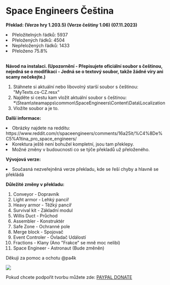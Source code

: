 # Space Engineers Čeština

**Překlad: (Verze hry 1.203.5) (Verze češtiny 1.06) (07.11.2023)**
<li>Přeložitelných řádků: 5937</li>
<li>Přeložených řádků: 4504</li>
<li>Nepřeložených řádků: 1433</li>
<li>Přeloženo 75.8%</li>
<br>

**Návod na instalaci. (Upozornění - Přepisujete oficiální soubor s češtinou, nejedná se o modifikaci - Jedná se o textový soubor, takže žádné viry ani scamy nečekejte.)**
1. Stáhnete si aktuální nebo libovolný starší soubor s češtinou: "MyTexts.cs-CZ.resx"
2. Najděte si cestu kam vložit aktuální soubor s češtinou: *\Steam\steamapps\common\SpaceEngineers\Content\Data\Localization
3. Vložíte soubor a je to.

**Další informace:**
<li>Obrázky najdete na redditu: https://www.reddit.com/r/spaceengineers/comments/16a25it/%C4%8De%C5%A1tina_pro_space_engineers/</li>
<li>Korektura ještě není bohužel kompletní, jsou tam překlepy.</li>
<li>Možné změny v budoucnosti co se týče překladů už přeloženého.</li>

**Vývojová verze:**
<li>Současná nezveřejněná verze překladu, kde se řeší chyby a hlavně se překládá</li>
     
**Důležité změny v překladu:**
1. Conveyor - Dopravník
2. Light armor - Lehký pancíř
3. Heavy armor - Těžký pancíř
4. Survival kit - Základní modul
5. Willis Duct - Průchod
6. Assembler - Konstruktér
7. Safe Zone - Ochranné pole
8. Merge block - Spojovač
9. Event Controler - Ovladač Událostí
10. Fractions - Klany (Ano "Frakce" se mně moc nelibí)
11. Space Engineer - Astronaut (Bude změněn)

Děkuji za pomoc a ochotu @pa4k

![](https://www.givingloop.org/blog/wp-content/uploads/2019/03/image-12.png)

Pokud chcete podpořit tvorbu můžete zde: [PAYPAL DONATE](https://www.paypal.com/donate/?hosted_button_id=PLFUUKBL3D3P6)


